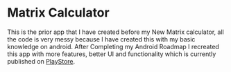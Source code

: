 # Matrix Calculator
This is the prior app that I have created before my New Matrix calculator, all the code is very messy because I have created this with my basic knowledge on android. After Completing my Android Roadmap I recreated this app with   more features, better UI and functionality which is currently published on [PlayStore](https://play.google.com/store/apps/details?id=com.ByteMechanics.matscape).
